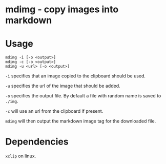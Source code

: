 # mdimg - copy images into markdown

# Usage
```
mdimg -i [-o <output>]
mdimg -c [-o <output>]
mdimg -u <url> [-o <output>]
```

`-i` specifies that an image copied to the clipboard should be used.

`-u` specifies the url of the image that should be added.

`-o` specifies the output file. By default a file with random name is
saved to `./img`.

`-c` will use an url from the clipboard if present.

`mdimg` will then output the markdown image tag for the downloaded file.

# Dependencies
`xclip` on linux.
